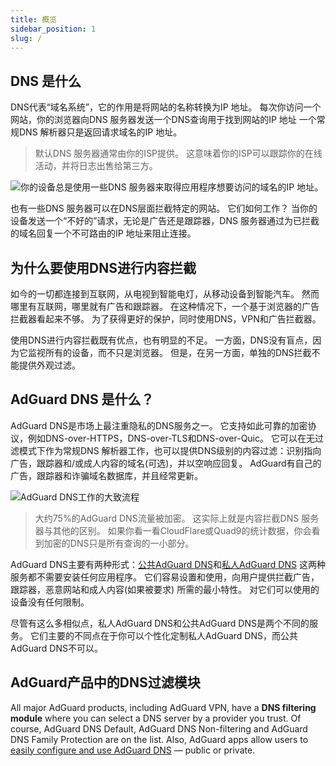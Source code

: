 ```yaml
---
title: 概览
sidebar_position: 1
slug: /
---
```


## DNS 是什么

DNS代表“域名系统”，它的作用是将网站的名称转换为IP 地址。 每次你访问一个网站，你的浏览器向DNS 服务器发送一个DNS查询用于找到网站的IP 地址 一个常规DNS 解析器只是返回请求域名的IP 地址。

> 默认DNS 服务器通常由你的ISP提供。 这意味着你的ISP可以跟踪你的在线活动，并将日志出售给第三方。

![你的设备总是使用一些DNS 服务器来取得应用程序想要访问的域名的IP 地址。](https://cdn.adguard.com/public/Adguard/Blog/scr1.png)

也有一些DNS 服务器可以在DNS层面拦截特定的网站。 它们如何工作？ 当你的设备发送一个“不好的”请求，无论是广告还是跟踪器，DNS 服务器通过为已拦截的域名回复一个不可路由的IP 地址来阻止连接。

## 为什么要使用DNS进行内容拦截

如今的一切都连接到互联网，从电视到智能电灯，从移动设备到智能汽车。 然而哪里有互联网，哪里就有广告和跟踪器。 在这种情况下，一个基于浏览器的广告拦截器看起来不够。 为了获得更好的保护，同时使用DNS，VPN和广告拦截器。

使用DNS进行内容拦截既有优点，也有明显的不足。 一方面，DNS没有盲点，因为它监视所有的设备，而不只是浏览器。 但是，在另一方面，单独的DNS拦截不能提供外观过滤。

## AdGuard DNS 是什么？

AdGuard DNS是市场上最注重隐私的DNS服务之一。 它支持如此可靠的加密协议，例如DNS-over-HTTPS，DNS-over-TLS和DNS-over-Quic。 它可以在无过滤模式下作为常规DNS 解析器工作，也可以提供DNS级别的内容过滤：识别指向广告，跟踪器和/或成人内容的域名(可选)，并以空响应回复。 AdGuard有自己的广告，跟踪器和诈骗域名数据库，并且经常更新。

![AdGuard DNS工作的大致流程](https://cdn.adguard.com/public/Adguard/Blog/scr2.png)

> 大约75%的AdGuard DNS流量被加密。 这实际上就是内容拦截DNS 服务器与其他的区别。 如果你看一看CloudFlare或Quad9的统计数据，你会看到加密的DNS只是所有查询的一小部分。

AdGuard DNS主要有两种形式：[公共AdGuard DNS](public-dns/overview.md)和[私人AdGuard DNS](private-dns/overview.md) 这两种服务都不需要安装任何应用程序。 它们容易设置和使用，向用户提供拦截广告，跟踪器，恶意网站和成人内容(如果被要求) 所需的最小特性。 对它们可以使用的设备没有任何限制。

尽管有这么多相似点，私人AdGuard DNS和公共AdGuard DNS是两个不同的服务。 它们主要的不同点在于你可以个性化定制私人AdGuard DNS，而公共AdGuard DNS不可以。

## AdGuard产品中的DNS过滤模块

All major AdGuard products, including AdGuard VPN, have a **DNS filtering module** where you can select a DNS server by a provider you trust. Of course, AdGuard DNS Default, AdGuard DNS Non-filtering and AdGuard DNS Family Protection are on the list. Also, AdGuard apps allow users to [easily configure and use AdGuard DNS](https://adguard-dns.io/en/public-dns.html) — public or private.







